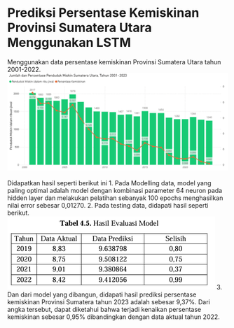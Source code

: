 <h1>Prediksi Persentase Kemiskinan Provinsi Sumatera Utara Menggunakan LSTM</h1>
Menggunakan data persentase kemiskinan Provinsi Sumatera Utara tahun 2001-2022.
<img src='https://github.com/Nazifatul-Fadhilah/prediksi-persentase-kemiskinan-sumatera-utara/blob/main/visualisasipbi.png'/>
<br> <br>
Didapatkan hasil seperti berikut ini
1. Pada Modelling data, model yang paling optimal adalah model dengan kombinasi parameter 64 neuron pada hidden layer dan melakukan pelatihan sebanyak 100 epochs menghasilkan nilai error sebesar 0,01270.
2. Pada testing data, didapati hasil seperti berikut. <br>
   <img src='https://github.com/Nazifatul-Fadhilah/prediksi-persentase-kemiskinan-sumatera-utara/blob/main/prediksi%20data.png'/>
3. Dan dari model yang dibangun, didapati hasil prediksi persentase kemiskinan Provinsi Sumatera tahun 2023 adalah sebesar 9,37%. Dari angka tersebut, dapat diketahui bahwa terjadi kenaikan persentase 
kemiskinan sebesar 0,95% dibandingkan dengan data aktual tahun 2022.

